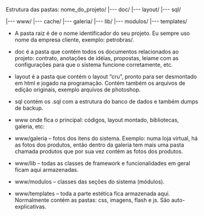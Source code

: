 Estrutura das pastas:
nome_do_projeto/
|--- doc/
|--- layout/
|--- sql/

|--- www/
	|--- cache/
	|--- galeria/
	|--- lib/
	|--- modulos/
	|--- templates/



+ A pasta raiz é de o nome identificador do seu projeto. Eu sempre uso nome da empresa cliente, exemplo: petrobras/.

+ doc é a pasta que contém todos os documentos relacionados ao projeto: contrato, anotações de idéias, propostas, leiame com as configurações para que o sistema funcione corretamente, etc.

+ layout é a pasta que contém o layout “cru”, pronto para ser desmontado em html e jogado na programação. Contém também os arquivos de edição originais, exemplo arquivos de photoshop.

+ sql contém os .sql com a estrutura do banco de dados e também dumps de backup.

+ www onde fica o principal: códigos, layout montado, bibliotecas, galeria, etc:
+ www/galeria – fotos dos itens do sistema. Exemplo: numa loja virtual, há as fotos dos produtos, então dentro da galeria tem mais uma pasta chamada produtos que por sua vez contém as fotos dos produtos.
+ www/lib – todas as classes de framework e funcionalidades em geral ficam aqui armazenadas.
+ www/modulos – classes das seções do sistema (módulos).

+ www/templates – toda a parte estética fica armazenada aqui. Normalmente contém as pastas:
css, imagens, flash e js. São auto-explicativas.
